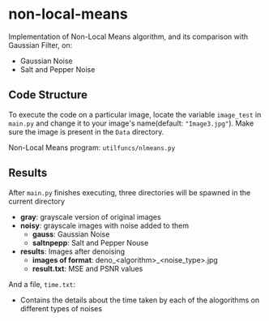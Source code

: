 # non-local-means 

Implementation of Non-Local Means algorithm, and its comparison with Gaussian Filter, on:
- Gaussian Noise
- Salt and Pepper Noise

## Code Structure
To execute the code on a particular image, locate the variable `image_test` in `main.py` and change it to your image's name(default: `"Image3.jpg"`). Make sure the image is present in the `Data` directory.

Non-Local Means program: `utilfuncs/nlmeans.py`

## Results
After `main.py` finishes executing, three directories will be spawned in the current directory
- **gray**: grayscale version of original images
- **noisy**: grayscale images with noise added to them
  - **gauss**: Gaussian Noise
  - **saltnpepp**: Salt and Pepper Nouse
- **results**: Images after denoising
  - **images of format**: deno_\<algorithm>_\<noise_type>.jpg
  - **result.txt**: MSE and PSNR values

And a file, `time.txt`:
- Contains the details about the time taken by each of the alogorithms on different types of noises
